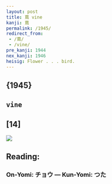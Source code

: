 ```yaml
---
layout: post
title: 蔦 vine
kanji: 蔦
permalink: /1945/
redirect_from:
 - /蔦/
 - /vine/
pre_kanji: 1944
nex_kanji: 1946
heisig: Flower . . . bird.
---
```


## {1945}

## `vine`

## [14]

<div class="stroke"><img src="E894A6.png" /></div>

## Reading:

### On-Yomi: チョウ &mdash; Kun-Yomi: つた
